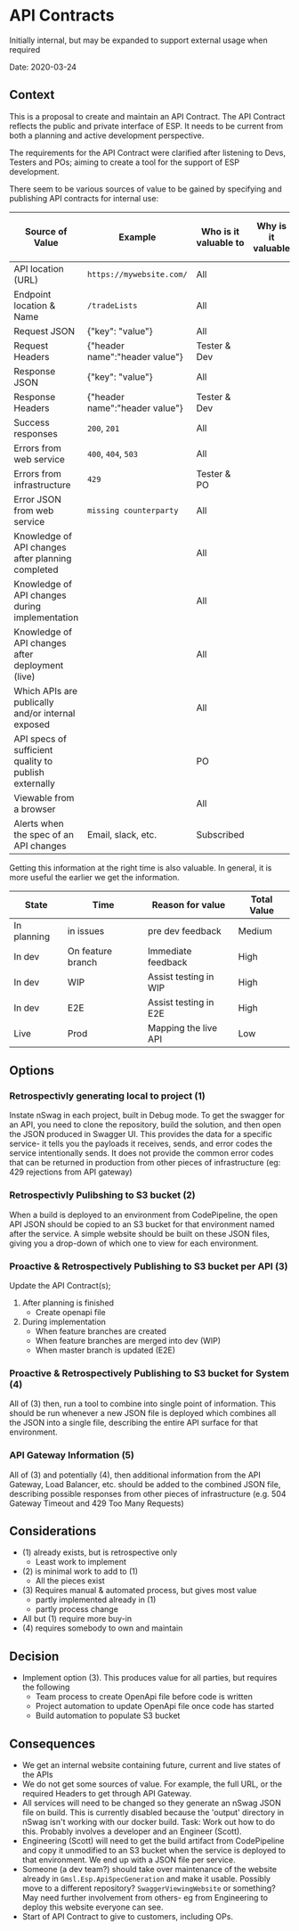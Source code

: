 # API Contracts
Initially internal, but may be expanded to support external usage when required

Date: 2020-03-24

## Context
This is a proposal to create and maintain an API Contract. The API Contract reflects the public and private interface of ESP. It needs to be current from both a planning and active development perspective.

The requirements for the API Contract were clarified after listening to Devs, Testers and POs; aiming to create a tool for the support of ESP development.

There seem to be various sources of value to be gained by specifying and publishing API contracts for internal use:

|Source of Value|Example|Who is it valuable to|Why is it valuable|Total Value|First Option That Solves|
|---|---|---|---|---|---|
|API location (URL)|`https://mywebsite.com/`|All||High|3|
|Endpoint location & Name|`/tradeLists`|All||High|3|
|Request JSON|{"key": "value"}|All||High|3|
|Request Headers|{"header name":"header value"}|Tester & Dev||High|5|
|Response JSON|{"key": "value"}|All||High|3|
|Response Headers|{"header name":"header value"}|Tester & Dev||High|5|
|Success responses|`200`, `201`|All||High|3|
|Errors from web service|`400`, `404`, `503`|All||High|3|
|Errors from infrastructure|`429`|Tester & PO||Medium|5|
|Error JSON from web service|`missing counterparty`|All||High|3|
|Knowledge of API changes after planning completed||All||High|3|
|Knowledge of API changes during implementation||All||High|3|
|Knowledge of API changes after deployment (live)||All||Low|3|
|Which APIs are publically and/or internal exposed||All||Low|5|
|API specs of sufficient quality to publish externally||PO||Low||
|Viewable from a browser||All||High|2|
|Alerts when the spec of an API changes|Email, slack, etc.|Subscribed||Medium||

Getting this information at the right time is also valuable. In general, it is more useful the earlier we get the information.

|State|Time|Reason for value|Total Value|
|---|---|---|---|
|In planning|in issues|pre dev feedback|Medium|
|In dev|On feature branch|Immediate feedback|High|
|In dev|WIP|Assist testing in WIP|High|
|In dev|E2E|Assist testing in E2E|High|
|Live|Prod|Mapping the live API|Low|

## Options

### Retrospectivly generating local to project (1)
Instate nSwag in each project, built in Debug mode. To get the swagger for an API, you need to clone the repository, build the solution, and then open the JSON produced in Swagger UI. This provides the data for a specific service- it tells you the payloads it receives, sends, and error codes the service intentionally sends. It does not provide the common error codes that can be returned in production from other pieces of infrastructure (eg: 429 rejections from API gateway)

### Retrospectivly Pulibshing to S3 bucket (2)
When a build is deployed to an environment from CodePipeline, the open API JSON should be copied to an S3 bucket for that environment named after the service. A simple website should be built on these JSON files, giving you a drop-down of which one to view for each environment. 

### Proactive & Retrospectively Publishing to S3 bucket per API (3)
Update the API Contract(s);
1. After planning is finished
   * Create openapi file
1. During implementation
   * When feature branches are created
   * When feature branches are merged into dev (WIP)
   * When master branch is updated (E2E)

### Proactive & Retrospectively Publishing to S3 bucket for System (4)
All of (3) then, run a tool to combine into single point of information.  This should be run whenever a new JSON file is deployed which combines all the JSON into a single file, describing the entire API surface for that environment.

### API Gateway Information (5)
All of (3) and potentially (4), then additional information from the API Gateway, Load Balancer, etc. should be added to the combined JSON file, describing possible responses from other pieces of infrastructure (e.g. 504 Gateway Timeout and 429 Too Many Requests)

## Considerations

- (1) already exists, but is retrospective only
  * Least work to implement
- (2) is minimal work to add to (1)
  * All the pieces exist
- (3) Requires manual & automated process, but gives most value
  * partly implemented already in (1)
  * partly process change
- All but (1) require more buy-in
- (4) requires somebody to own and maintain

## Decision

- Implement option (3).  This produces value for all parties, but requires the following
  * Team process to create OpenApi file before code is written
  * Project automation to update OpenApi file once code has started
  * Build automation to populate S3 bucket

## Consequences

- We get an internal website containing future, current and live states of the APIs
- We do not get some sources of value. For example, the full URL, or the required Headers to get through API Gateway.
- All services will need to be changed so they generate an nSwag JSON file on build. This is currently disabled because the 'output' directory in nSwag isn't working with our docker build. Task: Work out how to do this. Probably involves a developer and an Engineer (Scott).
- Engineering (Scott) will need to get the build artifact from CodePipeline and copy it unmodified to an S3 bucket when the service is deployed to that environment. We end up with a JSON file per service.
- Someone (a dev team?) should take over maintenance of the website already in `Gmsl.Esp.ApiSpecGeneration` and make it usable. Possibly move to a different repository? `SwaggerViewingWebsite` or something? May need further involvement from others- eg from Engineering to deploy this website everyone can see.
- Start of API Contract to give to customers, including OPs.
